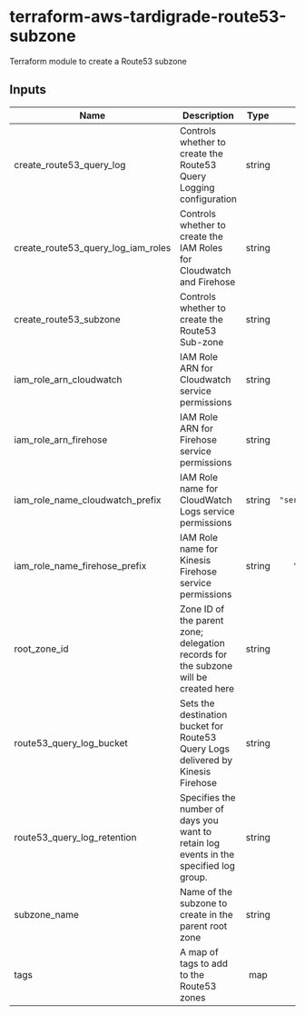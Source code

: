# terraform-aws-tardigrade-route53-subzone

Terraform module to create a Route53 subzone

## Inputs

| Name | Description | Type | Default | Required |
|------|-------------|:----:|:-----:|:-----:|
| create\_route53\_query\_log | Controls whether to create the Route53 Query Logging configuration | string | `"true"` | no |
| create\_route53\_query\_log\_iam\_roles | Controls whether to create the IAM Roles for Cloudwatch and Firehose | string | `"true"` | no |
| create\_route53\_subzone | Controls whether to create the Route53 Sub-zone | string | `"true"` | no |
| iam\_role\_arn\_cloudwatch | IAM Role ARN for Cloudwatch service permissions | string | `""` | no |
| iam\_role\_arn\_firehose | IAM Role ARN for Firehose service permissions | string | `""` | no |
| iam\_role\_name\_cloudwatch\_prefix | IAM Role name for CloudWatch Logs service permissions | string | `"service_cloudwatch_target_firehose"` | no |
| iam\_role\_name\_firehose\_prefix | IAM Role name for Kinesis Firehose service permissions | string | `"service_firehose_s3_delivery"` | no |
| root\_zone\_id | Zone ID of the parent zone; delegation records for the subzone will be created here | string | `""` | no |
| route53\_query\_log\_bucket | Sets the destination bucket for Route53 Query Logs delivered by Kinesis Firehose | string | `""` | no |
| route53\_query\_log\_retention | Specifies the number of days you want to retain log events in the specified log group. | string | `"7"` | no |
| subzone\_name | Name of the subzone to create in the parent root zone | string | `""` | no |
| tags | A map of tags to add to the Route53 zones | map | `<map>` | no |

